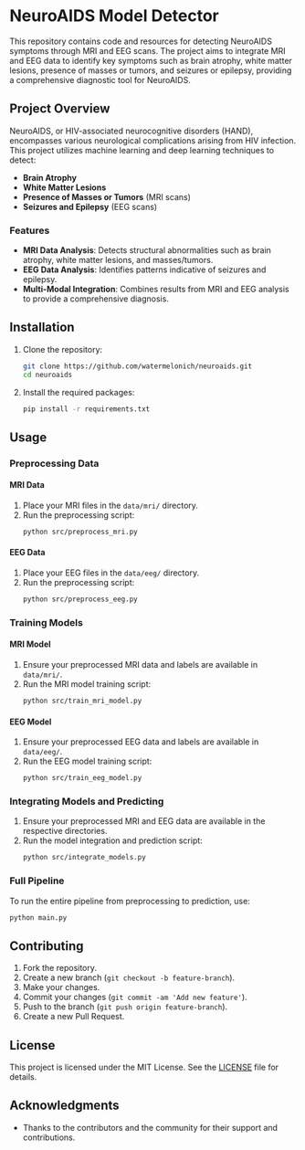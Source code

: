 # NeuroAIDS Model Detector

This repository contains code and resources for detecting NeuroAIDS symptoms through MRI and EEG scans. The project aims to integrate MRI and EEG data to identify key symptoms such as brain atrophy, white matter lesions, presence of masses or tumors, and seizures or epilepsy, providing a comprehensive diagnostic tool for NeuroAIDS.

## Project Overview

NeuroAIDS, or HIV-associated neurocognitive disorders (HAND), encompasses various neurological complications arising from HIV infection. This project utilizes machine learning and deep learning techniques to detect:

- **Brain Atrophy**
- **White Matter Lesions**
- **Presence of Masses or Tumors** (MRI scans)
- **Seizures and Epilepsy** (EEG scans)

### Features

- **MRI Data Analysis**: Detects structural abnormalities such as brain atrophy, white matter lesions, and masses/tumors.
- **EEG Data Analysis**: Identifies patterns indicative of seizures and epilepsy.
- **Multi-Modal Integration**: Combines results from MRI and EEG analysis to provide a comprehensive diagnosis.

## Installation

1. Clone the repository:
    ```sh
    git clone https://github.com/watermelonich/neuroaids.git
    cd neuroaids
    ```

2. Install the required packages:
    ```sh
    pip install -r requirements.txt
    ```

## Usage

### Preprocessing Data

#### MRI Data

1. Place your MRI files in the `data/mri/` directory.
2. Run the preprocessing script:
    ```sh
    python src/preprocess_mri.py
    ```

#### EEG Data

1. Place your EEG files in the `data/eeg/` directory.
2. Run the preprocessing script:
    ```sh
    python src/preprocess_eeg.py
    ```

### Training Models

#### MRI Model

1. Ensure your preprocessed MRI data and labels are available in `data/mri/`.
2. Run the MRI model training script:
    ```sh
    python src/train_mri_model.py
    ```

#### EEG Model

1. Ensure your preprocessed EEG data and labels are available in `data/eeg/`.
2. Run the EEG model training script:
    ```sh
    python src/train_eeg_model.py
    ```

### Integrating Models and Predicting

1. Ensure your preprocessed MRI and EEG data are available in the respective directories.
2. Run the model integration and prediction script:
    ```sh
    python src/integrate_models.py
    ```

### Full Pipeline

To run the entire pipeline from preprocessing to prediction, use:
```sh
python main.py
```

## Contributing

1. Fork the repository.
2. Create a new branch (`git checkout -b feature-branch`).
3. Make your changes.
4. Commit your changes (`git commit -am 'Add new feature'`).
5. Push to the branch (`git push origin feature-branch`).
6. Create a new Pull Request.

## License

This project is licensed under the MIT License. See the [LICENSE](LICENSE) file for details.

## Acknowledgments

- Thanks to the contributors and the community for their support and contributions.